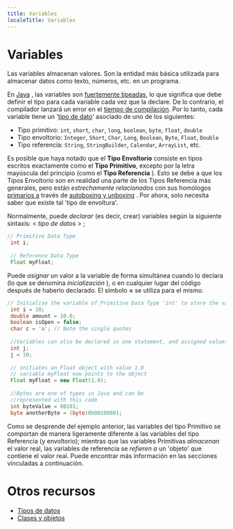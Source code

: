 ```yaml
---
title: Variables
localeTitle: Variables
---
```

# Variables

Las variables almacenan valores. Son la entidad más básica utilizada para almacenar datos como texto, números, etc. en un programa.

En [Java](https://github.com/FreeCodeCamp/FreeCodeCamp/wiki/Java) , las variables son [fuertemente tipeadas](https://en.wikipedia.org/wiki/Strong_and_weak_typing#Definitions_of_.22strong.22_or_.22weak.22), lo que significa que debe definir el tipo para cada variable cada vez que la declare. De lo contrario, el compilador lanzará un error en el [tiempo de compilación](https://en.wikipedia.org/wiki/Compile_time). Por lo tanto, cada variable tiene un '[tipo de dato](https://guide.freecodecamp.org/java/data-types)' asociado de uno de los siguientes:

*   Tipo primitivo: `int`, `short`, `char`, `long`, `boolean`, `byte`, `float`, `double`
*   Tipo envoltorio: `Integer`, `Short`, `Char`, `Long`, `Boolean`, `Byte`, `Float`, `Double`
*   Tipo referencia: `String`, `StringBuilder`, `Calendar`, `ArrayList`, etc.

Es posible que haya notado que el **Tipo Envoltorio** consiste en tipos escritos exactamente como el **Tipo Primitivo**, excepto por la letra mayúscula del principio (como el **Tipo Referencia** ). Esto se debe a que los Tipos Envoltorio son en realidad una parte de los Tipos Referencia más generales, pero están _estrechamente relacionados_ con sus homólogos [primarios a](https://docs.oracle.com/javase/tutorial/java/data/autoboxing.html) través de [autoboxing y unboxing](https://docs.oracle.com/javase/tutorial/java/data/autoboxing.html) . Por ahora, solo necesita saber que existe tal 'tipo de envoltura'.

Normalmente, puede _declarar_ (es decir, crear) variables según la siguiente sintaxis: < _tipo de datos_ > <nombre de _variable_ >;

```java
// Primitive Data Type 
 int i; 
 
 // Reference Data Type 
 Float myFloat; 
```

Puede _asignar_ un valor a la variable de forma simultánea cuando lo declara (lo que se denomina _inicialización_ ), o en cualquier lugar del código después de haberlo declarado. El símbolo **\=** se utiliza para el mismo.

```java
// Initialise the variable of Primitive Data Type 'int' to store the value 10 
 int i = 10; 
 double amount = 10.0; 
 boolean isOpen = false; 
 char c = 'a'; // Note the single quotes 
 
 //Variables can also be declared in one statement, and assigned values later. 
 int j; 
 j = 10; 
 
 // initiates an Float object with value 1.0 
 // variable myFloat now points to the object 
 Float myFloat = new Float(1.0); 
 
 //Bytes are one of types in Java and can be 
 //represented with this code 
 int byteValue = 0B101; 
 byte anotherByte = (byte)0b00100001; 
```

Como se desprende del ejemplo anterior, las variables del tipo Primitivo se comportan de manera ligeramente diferente a las variables del tipo Referencia (y envoltorio); mientras que las variables Primitivas _almacenan_ el valor real, las variables de referencia se _refieren a_ un 'objeto' que contiene el valor real. Puede encontrar más información en las secciones vinculadas a continuación.

# Otros recursos

*   [Tipos de datos](https://guide.freecodecamp.org/java/data-types)
*   [Clases y objetos](https://guide.freecodecamp.org/java/classes-and-objects)
<!--stackedit_data:
eyJoaXN0b3J5IjpbNDE3MDQzMDkxLC0yMzYxMjQ4NDAsMTU3NT
A1NjIzOSw2MjkzMzk1MjEsMTg4NjMwMzAwNywtODQ5ODkyMjcx
LC0xMDYyODM1NTMwXX0=
-->